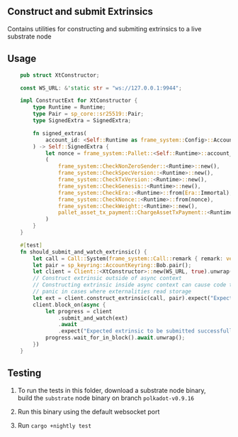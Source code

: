 ## Construct and submit Extrinsics

Contains utilities for constructing and submiting extrinsics to a live substrate node

## Usage

```rust
	pub struct XtConstructor;

	const WS_URL: &'static str = "ws://127.0.0.1:9944";

	impl ConstructExt for XtConstructor {
		type Runtime = Runtime;
		type Pair = sp_core::sr25519::Pair;
		type SignedExtra = SignedExtra;

		fn signed_extras(
			account_id: <Self::Runtime as frame_system::Config>::AccountId,
		) -> Self::SignedExtra {
			let nonce = frame_system::Pallet::<Self::Runtime>::account_nonce(account_id);
			(
				frame_system::CheckNonZeroSender::<Runtime>::new(),
				frame_system::CheckSpecVersion::<Runtime>::new(),
				frame_system::CheckTxVersion::<Runtime>::new(),
				frame_system::CheckGenesis::<Runtime>::new(),
				frame_system::CheckEra::<Runtime>::from(Era::Immortal),
				frame_system::CheckNonce::<Runtime>::from(nonce),
				frame_system::CheckWeight::<Runtime>::new(),
				pallet_asset_tx_payment::ChargeAssetTxPayment::<Runtime>::from(0, None),
			)
		}
	}

	#[test]
	fn should_submit_and_watch_extrinsic() {
		let call = Call::System(frame_system::Call::remark { remark: vec![0; 32] });
		let pair = sp_keyring::AccountKeyring::Bob.pair();
		let client = Client::<XtConstructor>::new(WS_URL, true).unwrap();
		// Construct extrinsic outside of async context
		// Constructing extrinsic inside async context can cause code to
		// panic in cases where externalities read storage
        let ext = client.construct_extrinsic(call, pair).expect("Expected extrinsic to be constructed");
		client.block_on(async {
			let progress = client
				.submit_and_watch(ext)
				.await
				.expect("Expected extrinsic to be submitted successfully");
			progress.wait_for_in_block().await.unwrap();
		})
	}

```

## Testing

1. To run the tests in this folder, download a substrate node binary,  
   build the `substrate` node binary on branch `polkadot-v0.9.16`

2. Run this binary using the default websocket port
3. Run `cargo +nightly test`
